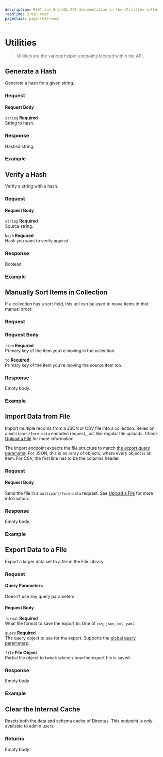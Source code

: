 ```yaml
---
description: REST and GraphQL API documentation on the Utilities collection in Directus.
readTime: 3 min read
pageClass: page-reference
---
```


# Utilities

> Utilities are the various helper endpoints located within the API.

## Generate a Hash

Generate a hash for a given string.

### Request

<SnippetToggler :choices="['REST', 'GraphQL', 'SDK']" label="API">
<template #rest>

`POST /utils/hash/generate`

```json
{
	"string": "hash"
}
```

</template>
<template #graphql>

`POST /graphql/system`

```graphql
type Mutation {
	utils_hash_generate(string: String!): String
}
```

</template>
</SnippetToggler>

#### Request Body

`string` **Required**\
String to hash.

### Response

Hashed string.

### Example

<SnippetToggler :choices="['REST', 'GraphQL', 'SDK']" label="API">
<template #rest>

`POST /utils/hash/generate`

```json
{
	"string": "Hello World!"
}
```

</template>
<template #graphql>

```graphql
mutation {
	utils_hash_generate(string: "Hello World!")
}
```

</template>
</SnippetToggler>

## Verify a Hash

Verify a string with a hash.

### Request

<SnippetToggler :choices="['REST', 'GraphQL', 'SDK']" label="API">
<template #rest>

`POST /utils/hash/verify`

```json
{
	"string": "test_string",
	"hash": "hash"
}
```

</template>
<template #graphql>

`POST /graphql/system`

```graphql
type Mutation {
	utils_hash_verify(hash: String!, string: String!): Boolean
}
```

</template>
</SnippetToggler>

#### Request Body

`string` **Required**\
Source string.

`hash` **Required**\
Hash you want to verify against.

### Response

Boolean.

### Example

<SnippetToggler :choices="['REST', 'GraphQL', 'SDK']" label="API">
<template #rest>

`POST /utils/hash/verify`

```json
{
	"string": "Hello World!",
	"hash": "$arg...fEfM"
}
```

</template>
<template #graphql>

`POST /graphql/system`

```graphql
type Mutation {
	utils_hash_verify(hash: "$arg...fEfM", string: "Hello World!")
}
```

</template>
</SnippetToggler>

## Manually Sort Items in Collection

If a collection has a sort field, this util can be used to move items in that manual order.

### Request

<SnippetToggler :choices="['REST', 'GraphQL', 'SDK']" label="API">
<template #rest>

`POST /utils/sort/articles`

```json
{
	"item": item_to_move,
	"to": item_moving_to
}
```

</template>
<template #graphql>

`POST /graphql/system`

```graphql
type Mutation {
	utils_sort(collection: String!, item: ID!, to: ID!): Boolean
}
```

</template>
</SnippetToggler>

### Request Body

`item` **Required**\
Primary key of the item you're moving in the collection.

`to` **Required**\
Primary key of the item you're moving the source item too.

### Response

Empty body.

### Example

<SnippetToggler :choices="['REST', 'GraphQL', 'SDK']" label="API">
<template #rest>

`POST /utils/sort/articles`

```json
{
	"item": 16,
	"to": 51
}
```

</template>
<template #graphql>

`POST /graphql/system`

```graphql
mutation {
	utils_sort(collection: "articles", item: 16, to: 51)
}
```

</template>
</SnippetToggler>

## Import Data from File

Import multiple records from a JSON or CSV file into a collection. Relies on a `multipart/form-data` encoded request,
just like regular file uploads. Check [Upload a File](/reference/files#upload-a-file) for more information.

The import endpoint expects the file structure to match [the export query parameter](/reference/query#export). For JSON,
this is an array of objects, where every object is an item. For CSV, the first line has to be the columns header.

### Request

<SnippetToggler :choices="['REST', 'GraphQL', 'SDK']" label="API">
<template #rest>

`POST /utils/import/:collection`

```
Content-Type: multipart/form-data; charset=utf-8; boundary=__X_BOUNDARY__
Content-Length: //CONTENT LENGTH

--__X_BOUNDARY__
Content-Disposition: form-data; name="file"; filename="filename"
Content-Type: MIME Content Type

//CONTENT

...
```

</template>
<template #graphql>

`// Not currently available in GraphQL`

</template>
</SnippetToggler>

#### Request Body

Send the file in a `multipart/form-data` request. See [Upload a File](/reference/files#upload-a-file) for more
information.

### Response

Empty body.

### Example

<SnippetToggler :choices="['REST', 'GraphQL', 'SDK']" label="API">
<template #rest>

`POST /utils/import/articles`

```
Content-Type: multipart/form-data; charset=utf-8; boundary=__X_BOUNDARY__
Content-Length: 3442422

--__X_BOUNDARY__
Content-Disposition: form-data; name="file"; filename="articles.csv"
Content-Type: text/csv

"id","title","another","created_by"
1,"My First Articled","abc","506385A2-E444-4AE2-A860-F00957A62C8A"
2,"My Second Article","abc","506385A2-E444-4AE2-A860-F00957A62C8A"
3,"My Updated Third Article","abc","506385A2-E444-4AE2-A860-F00957A62C8A"
4,"My Fourth Article","abc","506385A2-E444-4AE2-A860-F00957A62C8A"
5,"My Fifth Article","abc","506385A2-E444-4AE2-A860-F00957A62C8A"
...
```

</template>
<template #graphql>

`// Not currently available in GraphQL`

</template>
</SnippetToggler>

## Export Data to a File

Export a larger data set to a file in the File Library

### Request

<SnippetToggler :choices="['REST', 'GraphQL', 'SDK']" label="API">
<template #rest>

`POST /utils/export/:collection`

```json
{
	"query": {
		"filter": {
			"status": {
				"_eq": "published"
			}
		}
	},
	"file": {
		"folder": "34e95c19-cc50-42f2-83c8-b97616ac2390"
	}
}
```

</template>
<template #graphql>

`// Not currently available in GraphQL`

</template>
</SnippetToggler>

#### Query Parameters

Doesn't use any query parameters.

#### Request Body

`format` **Required**\
What file format to save the export to. One of `csv`, `json`, `xml`, `yaml`.

`query` **Required**\
The query object to use for the export. Supports the [global query parameters](/reference/query).

`file` **File Object**\
Partial file object to tweak where / how the export file is saved.

### Response

Empty body

### Example

<SnippetToggler :choices="['REST', 'GraphQL', 'SDK']" label="API">
<template #rest>

`POST /utils/export/articles`

```json
{
	"query": {
		"filter": {
			"status": {
				"_eq": "published"
			}
		}
	},
	"file": {
		"folder": "34e95c19-cc50-42f2-83c8-b97616ac2390"
	}
}
```

</template>
<template #graphql>

`// Not currently available in GraphQL`

</template>
</SnippetToggler>

## Clear the Internal Cache

Resets both the data and schema cache of Directus. This endpoint is only available to admin users.

<SnippetToggler :choices="['REST', 'GraphQL', 'SDK']" label="API">
<template #rest>

`POST /utils/cache/clear`

</template>
<template #graphql>

`POST /graphql/system`

```graphql
mutation {
	utils_cache_clear
}
```

</template>
</SnippetToggler>

### Returns

Empty body
